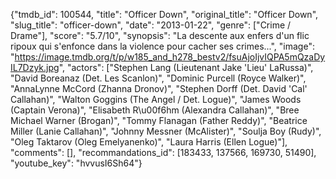 {"tmdb_id": 100544, "title": "Officer Down", "original_title": "Officer Down", "slug_title": "officer-down", "date": "2013-01-22", "genre": ["Crime / Drame"], "score": "5.7/10", "synopsis": "La descente aux enfers d'un flic ripoux qui s'enfonce dans la violence pour cacher ses crimes...", "image": "https://image.tmdb.org/t/p/w185_and_h278_bestv2/fsuAjoIjvIQPA5mQzaDyIL7Dzyk.jpg", "actors": ["Stephen Lang (Lieutenant Jake 'Lieu' LaRussa)", "David Boreanaz (Det. Les Scanlon)", "Dominic Purcell (Royce Walker)", "AnnaLynne McCord (Zhanna Dronov)", "Stephen Dorff (Det. David 'Cal' Callahan)", "Walton Goggins (The Angel / Det. Logue)", "James Woods (Captain Verona)", "Elisabeth R\u00f6hm (Alexandra Callahan)", "Bree Michael Warner (Brogan)", "Tommy Flanagan (Father Reddy)", "Beatrice Miller (Lanie Callahan)", "Johnny Messner (McAlister)", "Soulja Boy (Rudy)", "Oleg Taktarov (Oleg Emelyanenko)", "Laura Harris (Ellen Logue)"], "comments": [], "recommandations_id": [183433, 137566, 169730, 51490], "youtube_key": "hvvusI6Sh64"}